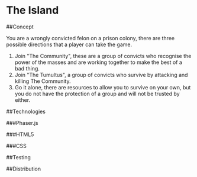 The Island
====

##Concept

You are a wrongly convicted felon on a prison colony, there are three possible directions that a player can take the game.

1. Join "The Community", these are a group of convicts who recognise the power of the masses and are working together to make the best of a bad thing.
2. Join "The Tumultus", a group of convicts who survive by attacking and killing The Community.
3. Go it alone, there are resources to allow you to survive on your own, but you do not have the protection of a group and will not be trusted by either.

##Technologies

###Phaser.js

###HTML5

###CSS

##Testing

##Distribution